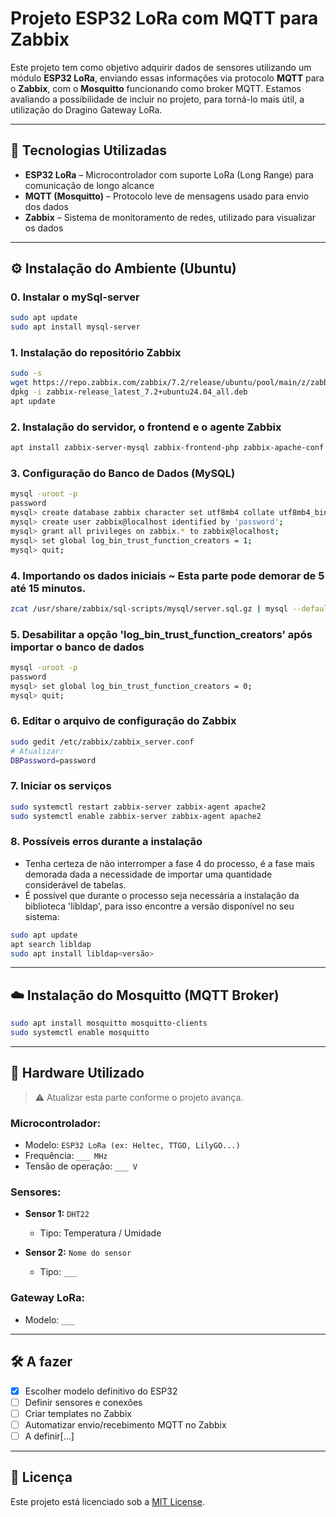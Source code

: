 # Projeto ESP32 LoRa com MQTT para Zabbix

Este projeto tem como objetivo adquirir dados de sensores utilizando um módulo **ESP32 LoRa**, enviando essas informações via protocolo **MQTT** para o **Zabbix**, com o **Mosquitto** funcionando como broker MQTT. Estamos avaliando a possibilidade de incluir no projeto, para torná-lo mais útil, a utilização do Dragino Gateway LoRa. 

---

## 🧩 Tecnologias Utilizadas

- **ESP32 LoRa** – Microcontrolador com suporte LoRa (Long Range) para comunicação de longo alcance  
- **MQTT (Mosquitto)** – Protocolo leve de mensagens usado para envio dos dados  
- **Zabbix** – Sistema de monitoramento de redes, utilizado para visualizar os dados  

---

## ⚙️ Instalação do Ambiente (Ubuntu)

### 0. Instalar o mySql-server

```bash
sudo apt update
sudo apt install mysql-server
```

### 1. Instalação do repositório Zabbix

```bash
sudo -s
wget https://repo.zabbix.com/zabbix/7.2/release/ubuntu/pool/main/z/zabbix-release/zabbix-release_latest_7.2+ubuntu24.04_all.deb
dpkg -i zabbix-release_latest_7.2+ubuntu24.04_all.deb
apt update
```

### 2. Instalação do servidor, o frontend e o agente Zabbix

```bash
apt install zabbix-server-mysql zabbix-frontend-php zabbix-apache-conf zabbix-sql-scripts zabbix-agent
```

### 3. Configuração do Banco de Dados (MySQL)

```bash
mysql -uroot -p
password
mysql> create database zabbix character set utf8mb4 collate utf8mb4_bin;
mysql> create user zabbix@localhost identified by 'password';
mysql> grant all privileges on zabbix.* to zabbix@localhost;
mysql> set global log_bin_trust_function_creators = 1;
mysql> quit;
```

### 4. Importando os dados iniciais ~ Esta parte pode demorar de 5 até 15 minutos.

```bash
zcat /usr/share/zabbix/sql-scripts/mysql/server.sql.gz | mysql --default-character-set=utf8mb4 -uzabbix -p zabbix
```

### 5. Desabilitar a opção 'log_bin_trust_function_creators' após importar o banco de dados

```bash
mysql -uroot -p
password
mysql> set global log_bin_trust_function_creators = 0;
mysql> quit;
```

### 6. Editar o arquivo de configuração do Zabbix

```bash
sudo gedit /etc/zabbix/zabbix_server.conf
# Atualizar:
DBPassword=password
```

### 7. Iniciar os serviços

```bash
sudo systemctl restart zabbix-server zabbix-agent apache2
sudo systemctl enable zabbix-server zabbix-agent apache2
```

### 8. Possíveis erros durante a instalação

- Tenha certeza de não interromper a fase 4 do processo, é a fase mais demorada dada a necessidade de importar uma quantidade considerável de tabelas. 
- É possível que durante o processo seja necessária a instalação da biblioteca 'libldap', para isso encontre a versão disponível no seu sistema:

```bash
sudo apt update
apt search libldap
sudo apt install libldap<versão>
```

---

## ☁️ Instalação do Mosquitto (MQTT Broker)

```bash
sudo apt install mosquitto mosquitto-clients
sudo systemctl enable mosquitto
```
---

## 🔌 Hardware Utilizado

> ⚠️ Atualizar esta parte conforme o projeto avança.

### Microcontrolador:

- Modelo: `ESP32 LoRa (ex: Heltec, TTGO, LilyGO...)`
- Frequência: `___ MHz`
- Tensão de operação: `___ V`

### Sensores:

- **Sensor 1:** `DHT22`  
  - Tipo: Temperatura / Umidade  

- **Sensor 2:** `Nome do sensor`  
  - Tipo: `___`  

### Gateway LoRa:

- Modelo: `___`

---

## 🛠️ A fazer

- [X] Escolher modelo definitivo do ESP32  
- [ ] Definir sensores e conexões  
- [ ] Criar templates no Zabbix  
- [ ] Automatizar envio/recebimento MQTT no Zabbix  
- [ ] A definir[...]  

---

## 📜 Licença

Este projeto está licenciado sob a [MIT License](LICENSE).

